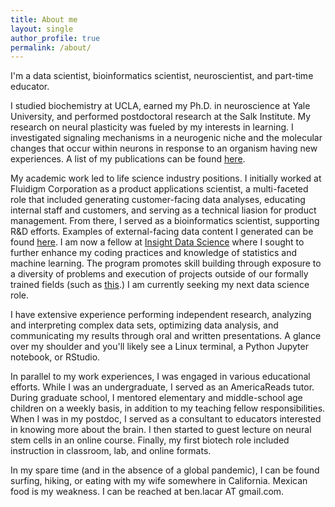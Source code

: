```yaml
---
title: About me
layout: single
author_profile: true
permalink: /about/
---
```


I'm a data scientist, bioinformatics scientist, neuroscientist, and part-time educator.

I studied biochemistry at UCLA, earned my Ph.D. in neuroscience at Yale University, and performed postdoctoral research at the Salk Institute. My research on neural plasticity was fueled by my interests in learning. I investigated signaling mechanisms in a neurogenic niche and the molecular changes that occur within neurons in response to an organism having new experiences. A list of my publications can be found [here](https://scholar.google.com/citations?user=wGG8V78AAAAJ&hl=en).

My academic work led to life science industry positions. I initially worked at Fluidigm Corporation as a product applications scientist, a multi-faceted role that included generating customer-facing data analyses, educating internal staff and customers, and serving as a technical liasion for product management. From there, I served as a bioinformatics scientist, supporting R&D efforts. Examples of external-facing data content I generated can be found [here](https://benslack19.github.io/projects/5_professional_projects/). I am now a fellow at [Insight Data Science](https://www.insightdatascience.com) where I sought to further enhance my coding practices and knowledge of statistics and machine learning. The program promotes skill building through exposure to a diversity of problems and execution of projects outside of our formally trained fields (such as [this](https://medium.com/@ben.lacar01/school-and-community-features-associated-with-low-income-student-success-42797cd6baad).) I am currently seeking my next data science role.

I have extensive experience performing independent research, analyzing and interpreting complex data sets, optimizing data analysis, and communicating my results through oral and written presentations. A glance over my shoulder and you'll likely see a Linux terminal, a Python Jupyter notebook, or RStudio.

In parallel to my work experiences, I was engaged in various educational efforts. While I was an undergraduate, I served as an AmericaReads tutor. During graduate school, I mentored elementary and middle-school age children on a weekly basis, in addition to my teaching fellow responsibilities. When I was in my postdoc, I served as a consultant to educators interested in knowing more about the brain. I then started to guest lecture on neural stem cells in an online course. Finally, my first biotech role included instruction in classroom, lab, and online formats.

In my spare time (and in the absence of a global pandemic), I can be found surfing, hiking, or eating with my wife somewhere in California. Mexican food is my weakness. I can be reached at ben.lacar AT gmail.com.